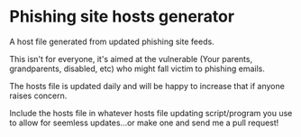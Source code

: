 # Phishing site hosts generator
A host file generated from updated phishing site feeds.

This isn't for everyone, it's aimed at the vulnerable (Your parents, grandparents, disabled, etc) who might fall victim to phishing emails.

The hosts file is updated daily and will be happy to increase that if anyone raises concern.

Include the hosts file in whatever hosts file updating script/program you use to allow for seemless updates...or make one and send me a pull request!

